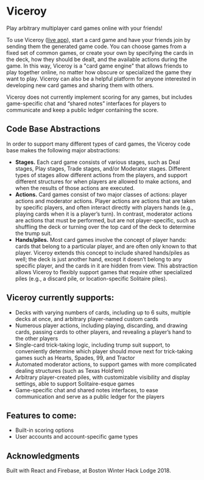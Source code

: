 # Viceroy

Play arbitrary multiplayer card games online with your friends!

To use Viceroy ([live app](https://cards-vc.firebaseapp.com/)), start a card game and have your friends join by sending them the generated game code. You can choose games from a fixed set of common games, or create your own by specifying the cards in the deck, how they should be dealt, and the available actions during the game. In this way, Viceroy is a "card game engine" that allows friends to play together online, no matter how obscure or specialized the game they want to play. Viceroy can also be a helpful platform for anyone interested in developing new card games and sharing them with others.

Viceroy does not currently implement scoring for any games, but includes game-specific chat and “shared notes” interfaces for players to communicate and keep a public ledger containing the score.

## Code Base Abstractions

In order to support many different types of card games, the Viceroy code base makes the following major abstractions:
* **Stages.** Each card game consists of various stages, such as Deal stages, Play stages, Trade stages, and/or Moderator stages. Different types of stages allow different actions from the players, and support different structures for when players are allowed to make actions, and when the results of those actions are executed.
* **Actions.** Card games consist of two major classes of actions: player actions and moderator actions. Player actions are actions that are taken by specific players, and often interact directly with players hands (e.g., playing cards when it is a player’s turn). In contrast, moderator actions are actions that must be performed, but are not player-specific, such as shuffling the deck or turning over the top card of the deck to determine the trump suit.
* **Hands/piles.** Most card games involve the concept of player hands: cards that belong to a particular player, and are often only known to that player. Viceroy extends this concept to include shared hands/piles as well; the deck is just another hand, except it doesn’t belong to any specific player, and the cards in it are hidden from view. This abstraction allows Viceroy to flexibly support games that require other specialized piles (e.g., a discard pile, or location-specific Solitaire piles).

## Viceroy currently supports:

* Decks with varying numbers of cards, including up to 6 suits, multiple decks at once, and arbitrary player-named custom cards
* Numerous player actions, including playing, discarding, and drawing cards, passing cards to other players, and revealing a player’s hand to the other players
* Single-card trick-taking logic, including trump suit support, to conveniently determine which player should move next for trick-taking games such as Hearts, Spades, 99, and Tractor
* Automated moderator actions, to support games with more complicated dealing structures (such as Texas Hold’em)
* Arbitrary player-created piles, with customizable visibility and display settings, able to support Solitaire-esque games
* Game-specific chat and shared notes interfaces, to ease communication and serve as a public ledger for the players

## Features to come:

* Built-in scoring options
* User accounts and account-specific game types

## Acknowledgments

Built with React and Firebase, at Boston Winter Hack Lodge 2018.
